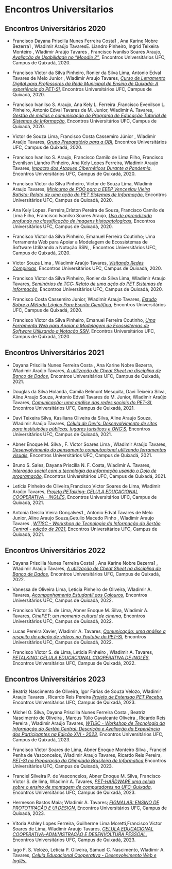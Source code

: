 # Encontros Universitarios


## Encontros Universitários 2020

* Francisco Dayana Priscilla Nunes Ferreira Costa1
, Ana Karine Nobre Bezerra1
, Wladimir
Araújo TavaresE. Liandro Pinheiro, Ingrid Teixeira Monteiro , Wladimir Araújo Tavares , Francisco Ivanilso Soares Araujo, [*Avaliação de Usabilidade no “Moodle 2”*](EU2020/Avalia%C3%A7%C3%A3o%20de%20Usabilidade%20no%20_Moodle%202_.pdf), Encontros Universitários UFC, Campus de Quixadá, 2020.

* Francisco Victor da Silva Pinheiro, Ronier da Silva Lima, Antonio Edval Tavares de Melo Junior , Wladimir Araujo Tavares, 
[*Curso de Letramento Digital para Professores da Rede Municipal de Ensino de Quixadá: A experiência do PET-SI*](EU2020/ARTIGO_EU_2020___LETRAMENTO_DIGITAL.pdf), Encontros Universitários UFC, Campus de Quixadá, 2020.

* Francisco Ivanilso S. Araujo, Ana Kely L. Ferreira ,Francisco Evenilson L. Pinheiro, Antonio Edval Tavares de M. Junior, Wladimir A. Tavares, [*Gestão de mídias e comunicação do Programa de Educação Tutorial de Sistemas de Informação*](EU2020/Comunica__o_PET%20(1).pdf),  Encontros Universitários UFC, Campus de Quixadá, 2020.

* Victor de Souza Lima, Francisco Costa Cassemiro Júnior , Wladimir Araújo Tavares, [*Grupo Preparatório para a OBI*](EU2020/Grupo%20de%20Prepara%C3%A7%C3%A3o%20para%20a%20OBI.pdf), Encontros Universitários UFC, Campus de Quixadá, 2020.

* Francisco Ivanilso S. Araujo, Francisco Camilo de Lima Filho,
Francisco Evenilson Liandro Pinheiro, Ana Kely Lopes Ferreira, Wladimir Araujo Tavares, [*Impacto dos Ataques Cibernéticos Durante a Pandemia*](EU2020/Impacto_dos_Ataques_Cibern_ticos_Durante_a_Pandemia%20(4).pdf),  Encontros Universitários UFC, Campus de Quixadá, 2020.

* Francisco Victor da Silva Pinheiro, Victor de Souza Lima, Wladimir Araujo Tavares, [*Minicurso de POO para a EEEP Venceslau Vieira Batista: Relato de uma ação do PET Sistemas de Informação*](EU2020/MINICURSO_POO_PARA_A_EEEP.pdf), Encontros Universitários UFC, Campus de Quixadá, 2020.

* Ana Kely Lopes. Ferreira,Críston Pereira de Souza, Francisco Camilo de Lima Filho, Francisco Ivanilso Soares Araujo, [*Uso de aprendizado profundo na classificação de imagens histopatologicas*](EU2020/Uso_de_Aprendizado_Profundo_na_classifica__o_de_imagens_histopatol_gicas__1_.pdf), Encontros Universitários UFC, Campus de Quixadá, 2020.

* Francisco Victor da Silva Pinheiro, Emanuel Ferreira Coutinho; Uma Ferramenta Web para Apoiar a Modelagem de Ecossistemas de Software Utilizando a Notação SSN, , Encontros Universitários UFC, Campus de Quixadá, 2020.

* Victor Souza Lima , Wladimir Araújo Tavares, [*Visitando Redes Complexas*](EU2020/Visitando%20Redes%20Complexas%20(2).pdf), Encontros Universitários UFC, Campus de Quixadá, 2020.

* Francisco Victor da Silva Pinheiro, Ronier da Silva Lima, Wladimir Araujo Tavares, [*Seminários de TCC: Relato de uma ação do PET Sistemas de Informação*](EU2020/ARTIGO_EU_2020___SEMIN_RIOS_TCC.pdf), Encontros Universitários UFC, Campus de Quixadá, 2020.

* Francisco Costa Cassemiro Junior, Wladimir Araujo Tavares, [*Estudo Sobre o Método Lógico Para Escrita Científica*](EU2020/estudo-sobre-o-metodo-logico-para-escrita-cientifica.pdf), Encontros Universitários UFC, Campus de Quixadá, 2020.

* Francisco Victor da Silva Pinheiro, Emanuel Ferreira Coutinho, [*Uma Ferramenta Web para Apoiar a Modelagem de Ecossistemas de Software Utilizando a Notação SSN*](EU2020/ARTIGO_EU_2020___ECOSSISTEMAS_DE_SOFTWARE.pdf), Encontros Universitários UFC, Campus de Quixadá, 2020.



## Encontros Universitários 2021


* Dayana Priscilla Nunes Ferreira Costa , Ana Karine Nobre Bezerra, Wladimir Araújo Tavares, [*A utilização de Cheat Sheet na disciplina de Banco de Dados*](EU%202021/A%20utiliza%C3%A7%C3%A3o%20de%20Cheat%20Sheet%20na%20disciplina%20de%20Banco%20de%20Dados__.pdf), Encontros Universitários UFC, Campus de Quixadá, 2021.

* Douglas da Silva Holanda, Camila Belmont Mesquita, Davi Teixeira Silva, Aline Araujo Souza, Antonio Edval Tavares de M. Junior, Wladimir Araújo Tavares, [*Comunicação: uma análise das redes sociais do PET-SI*](EU%202021/Comunica%C3%A7%C3%A3o_%20uma%20an%C3%A1lise%20das%20redes%20sociais%20do%20PET-SI.pdf), Encontros Universitários UFC, Campus de Quixadá, 2021.

* Davi Teixeira Silva, Kasiliana Oliveira da Silva, Aline Araujo Souza, Wladimir Araújo Tavares, [*Célula de Dev's: Desenvolvimento de sites para instituições públicas, lugares turísticos e ONG’S*](EU%202021/C%C3%A9lula%20de%20Dev's%20Desenvolvimento%20de%20sites.pdf), Encontros Universitários UFC, Campus de Quixadá, 2021.

* Abner Enoque M. Silva , F. Victor Soares Lima , Wladimir Araújo Tavares, [*Desenvolvimento do pensamento computacional utilizando ferramentas visuais*](EU%202021/Desenvolvimento%20do%20pensamento%20computacional%20utilizando%20ferramentas%20visuais.pdf), Encontros Universitários UFC, Campus de Quixadá, 2021.

* Bruno S. Sales, Dayana Priscilla N. F. Costa, Wladimir A. Tavares, [*Interação social com a tecnologia da informação usando o Dojo de programação*](EU%202021/Intera%C3%A7%C3%A3o%20social%20com%20a%20tecnologia%20da%20informa%C3%A7%C3%A3o%20usando%20o%20Dojo%20de%20programa%C3%A7%C3%A3o.docx.pdf), Encontros Universitários UFC, Campus de Quixadá, 2021.

* Letícia Pinheiro de Oliveira,Francisco Victor Soares de Lima, Wladimir Araújo Tavares, [*Projeto PETalking: CÉLULA EDUCACIONAL COOPERATIVA - INGLÊS*](EU%202021/Resumo%20Estendido%20-%20Atual.pdf), 
Encontros Universitários UFC, Campus de Quixadá, 2021.

* Antonia Geíslia Vieira Gonçalves1
, Antonio Edval Tavares de Melo Junior,
Aline Araujo Souza,Getulio Macedo Pinho 
, Wladimir Araujo Tavares , [*WTISC - Workshop de Tecnologia da Informação do Sertão Central - edição de 2021*](EU%202021/ARTIGO_EU_2021_WTISC.pdf), Encontros Universitários UFC, Campus de Quixadá, 2021.


## Encontros Universitários 2022

* Dayana Priscilla Nunes Ferreira Costa1 , Ana Karine Nobre Bezerra1 , Wladimir Araújo Tavares, [*A utilização de Cheat Sheet na disciplina de Banco de Dados*](/EU2022/eu-2022-A%20utilização%20de%20Cheat%20Sheet%20na%20disciplina%20de%20Banco%20de%20Dados_%20(1).pdf), Encontros Universitários UFC, Campus de Quixadá, 2022.

* Vanessa de Oliveira Lima, Letícia Pinheiro de Oliveira, Wladimir A. Tavares, [*Acompanhamento Estudantil aos Calouros*](/EU2022/Acompanhamento%20aos%20calouros%20.pdf), Encontros Universitários UFC, Campus de Quixadá, 2022.

* Francisco Victor S. de Lima, Abner Enoque M. Silva, Wladimir A. Tavares, [*CinePET: um momento cultural de cinema*](/EU2022/Cinepet-EU22-FINAL.pdf), Encontros Universitários UFC, Campus de Quixadá, 2022.
 
* Lucas Pereira Xavier, Wladimir A. Tavares, [*Comunicação: uma análise a respeito da edição de vídeos no Youtube do PET-SI*](/EU2022/Comunicação_%20uma%20análise%20das%20redes%20sociais%20do%20PET-SI.docx.pdf), Encontros Universitários UFC, Campus de Quixadá, 2022.
 
* Francisco Victor S. de Lima, Leticia Pinheiro , Wladimir A. Tavares, [*PETALKING: CÉLULA EDUCACIONAL COOPERATIVA DE INGLÊS*](/EU2022/PETalking-Final.pdf), Encontros Universitários UFC, Campus de Quixadá, 2022.


## Encontros Universitários 2023

* Beatriz Nascimento de Oliveira, Igor Farias de Souza Velozo, Wladimir Araujo Tavares , Ricardo Reis Pereira [*Projeto de Extensao PET Receba*](/EU2023/Resumo_PET_Receba-6.pdf), Encontros Universitários UFC, Campus de Quixadá, 2023.

* Michel O. Silva, Dayana Priscilla Nunes Ferreira Costa , Beatriz Nascimento de Oliveira , Marcus Túlio Cavalcante Oliveira
, Ricardo Reis Pereira , Wladimir Araújo Tavares, [*WTISC - Workshop de Tecnologia da Informação do Sertão Central: Descrição e Avaliação da Experiência dos Participantes na Edição XVI - 2023*](/EU2023/Artigo%20Wtisc%202023.pdf), Encontros Universitários UFC, Campus de Quixadá, 2023.

* Francisco Victor Soares de Lima, Abner Enoque Monteiro Silva
, Franciel Penha de Vasconcelos, Wladimir Araujo Tavares, Ricardo Reis Pereira, [*PET-SI na Preparação da Olimpíada Brasileira de Informatica*](/EU2023/Artigo_OBI%20(2).pdf),Encontros Universitários UFC, Campus de Quixadá, 2023.

* Franciel Silveira P. de Vasconcelos, Abner Enoque M. Silva, Francisco Victor S. de lima, Wladimir A. Tavares, [*PET-HARDWARE uma celula sobre o ensino de montagem de  computadores na UFC-Quixada*](/EU2023/ArtigoPetHardware.pdf), Encontros Universitários UFC, Campus de Quixadá, 2023.

* Hermeson Bastos Maia;  Wladimir A. Tavares; [*FIGMALAB: ENSINO DE PROTOTIPAÇÃO E UI DESIGN*](/EU2023/ArtigoFigmaLab%20(2).pdf), 
Encontros Universitários UFC, Campus de Quixadá, 2023.

* Vitoria Ashley Lopes Ferreira, Guilherme Lima Moretti,Francisco Victor Soares de Lima, Wladimir Araujo Tavares, [*CELULA EDUCACIONAL COOPERATIVA-ADMINISTRAÇÃO E DESENVOLTURA PESSOAL*](/EU2023/Artigo%20System%20Managers.pdf), Encontros Universitários UFC, Campus de Quixadá, 2023.

* Iago F. S. Velozo, Letícia P. Oliveira, Samuel C. Nascimento, Wladimir A. Tavares, [*Celula Educacional Cooperativa - Desenvolvimento Web e Inglês.*](/EU2023/Artigo%20CodeLang.pdf)






